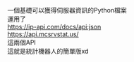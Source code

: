 一個基礎可以獲得伺服器資訊的Python檔案<br>
運用了<br>
https://ip-api.com/docs/api:json<br>
https://api.mcsrvstat.us/<br>
這兩個API<br>
這就是統計機器人的簡單版xd<br>
